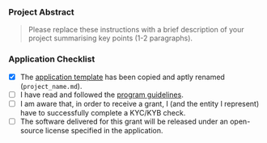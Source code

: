### Project Abstract

> Please replace these instructions with a brief description of your project summarising key points (1-2 paragraphs).

### Application Checklist

- [x] The [application template](https://github.com/PolkadotOpenSourceGrants/apply/blob/master/applications/application-template.md) has been copied and aptly renamed (`project_name.md`).
- [ ] I have read and followed the [program guidelines](https://github.com/PolkadotOpenSourceGrants/apply#guidelines).
- [ ] I am aware that, in order to receive a grant, I (and the entity I represent) have to successfully complete a KYC/KYB check.
- [ ] The software delivered for this grant will be released under an open-source license specified in the application.
